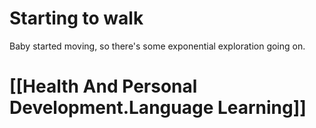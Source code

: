 

# Starting to walk


Baby started moving, so there's some exponential exploration going on.

# [[Health And Personal Development.Language Learning]]